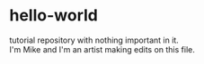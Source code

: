 # hello-world
tutorial repository with nothing important in it. </br>
I'm Mike and I'm an artist making edits on this file.
